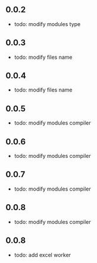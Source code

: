 ## 0.0.2

- todo: modify modules type

## 0.0.3

- todo: modify files name

## 0.0.4

- todo: modify files name

## 0.0.5

- todo: modify modules compiler

## 0.0.6

- todo: modify modules compiler

## 0.0.7

- todo: modify modules compiler

## 0.0.8

- todo: modify modules compiler

## 0.0.8

- todo: add excel worker
